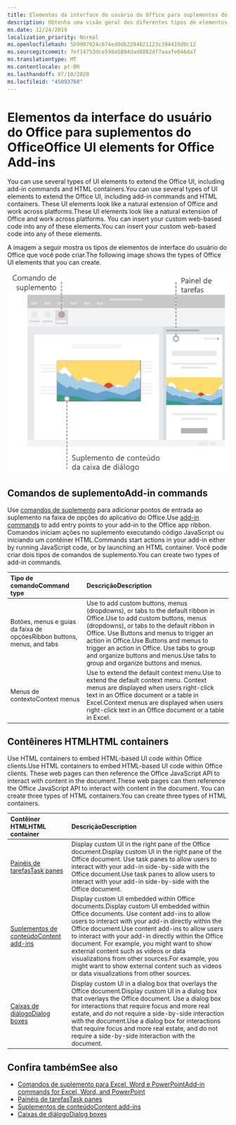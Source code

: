 ```yaml
---
title: Elementos da interface do usuário do Office para suplementos do Office
description: Obtenha uma visão geral dos diferentes tipos de elementos de interface do usuário em um suplemento do Office.
ms.date: 12/24/2019
localization_priority: Normal
ms.openlocfilehash: 5b9907924c674ed9db2294621123c394419d0c12
ms.sourcegitcommit: 7ef14753dce598a5804dad8802df7aaafe046da7
ms.translationtype: MT
ms.contentlocale: pt-BR
ms.lasthandoff: 07/10/2020
ms.locfileid: "45093760"
---
```

# <a name="office-ui-elements-for-office-add-ins"></a><span data-ttu-id="35690-103">Elementos da interface do usuário do Office para suplementos do Office</span><span class="sxs-lookup"><span data-stu-id="35690-103">Office UI elements for Office Add-ins</span></span>

<span data-ttu-id="35690-104">You can use several types of UI elements to extend the Office UI, including add-in commands and HTML containers.</span><span class="sxs-lookup"><span data-stu-id="35690-104">You can use several types of UI elements to extend the Office UI, including add-in commands and HTML containers.</span></span> <span data-ttu-id="35690-105">These UI elements look like a natural extension of Office and work across platforms.</span><span class="sxs-lookup"><span data-stu-id="35690-105">These UI elements look like a natural extension of Office and work across platforms.</span></span> <span data-ttu-id="35690-106">You can insert your custom web-based code into any of these elements.</span><span class="sxs-lookup"><span data-stu-id="35690-106">You can insert your custom web-based code into any of these elements.</span></span>

<span data-ttu-id="35690-107">A imagem a seguir mostra os tipos de elementos de interface do usuário do Office que você pode criar.</span><span class="sxs-lookup"><span data-stu-id="35690-107">The following image shows the types of Office UI elements that you can create.</span></span>

![Uma imagem que mostra comandos de suplemento na faixa de opções, um painel de tarefas e uma caixa de diálogo em um documento do Office](../images/add-in-ui-elements.png)

## <a name="add-in-commands"></a><span data-ttu-id="35690-109">Comandos de suplemento</span><span class="sxs-lookup"><span data-stu-id="35690-109">Add-in commands</span></span>

<span data-ttu-id="35690-110">Use [comandos de suplemento](add-in-commands.md) para adicionar pontos de entrada ao suplemento na faixa de opções do aplicativo do Office.</span><span class="sxs-lookup"><span data-stu-id="35690-110">Use [add-in commands](add-in-commands.md) to add entry points to your add-in to the Office app ribbon.</span></span> <span data-ttu-id="35690-111">Comandos iniciam ações no suplemento executando código JavaScript ou iniciando um contêiner HTML.</span><span class="sxs-lookup"><span data-stu-id="35690-111">Commands start actions in your add-in either by running JavaScript code, or by launching an HTML container.</span></span> <span data-ttu-id="35690-112">Você pode criar dois tipos de comandos de suplemento.</span><span class="sxs-lookup"><span data-stu-id="35690-112">You can create two types of add-in commands.</span></span>

|<span data-ttu-id="35690-113">**Tipo de comando**</span><span class="sxs-lookup"><span data-stu-id="35690-113">**Command type**</span></span>|<span data-ttu-id="35690-114">**Descrição**</span><span class="sxs-lookup"><span data-stu-id="35690-114">**Description**</span></span>|
|:---------------|:--------------|
|<span data-ttu-id="35690-115">Botões, menus e guias da faixa de opções</span><span class="sxs-lookup"><span data-stu-id="35690-115">Ribbon buttons, menus, and tabs</span></span>|<span data-ttu-id="35690-116">Use to add custom buttons, menus (dropdowns), or tabs to the default ribbon in Office.</span><span class="sxs-lookup"><span data-stu-id="35690-116">Use to add custom buttons, menus (dropdowns), or tabs to the default ribbon in Office.</span></span> <span data-ttu-id="35690-117">Use Buttons and menus to trigger an action in Office.</span><span class="sxs-lookup"><span data-stu-id="35690-117">Use Buttons and menus to trigger an action in Office.</span></span> <span data-ttu-id="35690-118">Use tabs to group and organize buttons and menus.</span><span class="sxs-lookup"><span data-stu-id="35690-118">Use tabs to group and organize buttons and menus.</span></span>|
|<span data-ttu-id="35690-119">Menus de contexto</span><span class="sxs-lookup"><span data-stu-id="35690-119">Context menus</span></span>| <span data-ttu-id="35690-120">Use to extend the default context menu.</span><span class="sxs-lookup"><span data-stu-id="35690-120">Use to extend the default context menu.</span></span> <span data-ttu-id="35690-121">Context menus are displayed when users right-click text in an Office document or a table in Excel.</span><span class="sxs-lookup"><span data-stu-id="35690-121">Context menus are displayed when users right-click text in an Office document or a table in Excel.</span></span>| 

## <a name="html-containers"></a><span data-ttu-id="35690-122">Contêineres HTML</span><span class="sxs-lookup"><span data-stu-id="35690-122">HTML containers</span></span>

<span data-ttu-id="35690-123">Use HTML containers to embed HTML-based UI code within Office clients.</span><span class="sxs-lookup"><span data-stu-id="35690-123">Use HTML containers to embed HTML-based UI code within Office clients.</span></span> <span data-ttu-id="35690-124">These web pages can then reference the Office JavaScript API to interact with content in the document.</span><span class="sxs-lookup"><span data-stu-id="35690-124">These web pages can then reference the Office JavaScript API to interact with content in the document.</span></span> <span data-ttu-id="35690-125">You can create three types of HTML containers.</span><span class="sxs-lookup"><span data-stu-id="35690-125">You can create three types of HTML containers.</span></span>

|<span data-ttu-id="35690-126">**Contêiner HTML**</span><span class="sxs-lookup"><span data-stu-id="35690-126">**HTML container**</span></span>|<span data-ttu-id="35690-127">**Descrição**</span><span class="sxs-lookup"><span data-stu-id="35690-127">**Description**</span></span>|
|:-----------------|:--------------|
|[<span data-ttu-id="35690-128">Painéis de tarefas</span><span class="sxs-lookup"><span data-stu-id="35690-128">Task panes</span></span>](task-pane-add-ins.md)|<span data-ttu-id="35690-129">Display custom UI in the right pane of the Office document.</span><span class="sxs-lookup"><span data-stu-id="35690-129">Display custom UI in the right pane of the Office document.</span></span> <span data-ttu-id="35690-130">Use task panes to allow users to interact with your add-in side-by-side with the Office document.</span><span class="sxs-lookup"><span data-stu-id="35690-130">Use task panes to allow users to interact with your add-in side-by-side with the Office document.</span></span>|
|[<span data-ttu-id="35690-131">Suplementos de conteúdo</span><span class="sxs-lookup"><span data-stu-id="35690-131">Content add-ins</span></span>](content-add-ins.md)|<span data-ttu-id="35690-132">Display custom UI embedded within Office documents.</span><span class="sxs-lookup"><span data-stu-id="35690-132">Display custom UI embedded within Office documents.</span></span> <span data-ttu-id="35690-133">Use content add-ins to allow users to interact with your add-in directly within the Office document.</span><span class="sxs-lookup"><span data-stu-id="35690-133">Use content add-ins to allow users to interact with your add-in directly within the Office document.</span></span> <span data-ttu-id="35690-134">For example, you might want to show external content such as videos or data visualizations from other sources.</span><span class="sxs-lookup"><span data-stu-id="35690-134">For example, you might want to show external content such as videos or data visualizations from other sources.</span></span> |
|[<span data-ttu-id="35690-135">Caixas de diálogo</span><span class="sxs-lookup"><span data-stu-id="35690-135">Dialog boxes</span></span>](dialog-boxes.md)|<span data-ttu-id="35690-136">Display custom UI in a dialog box that overlays the Office document.</span><span class="sxs-lookup"><span data-stu-id="35690-136">Display custom UI in a dialog box that overlays the Office document.</span></span> <span data-ttu-id="35690-137">Use a dialog box for interactions that require focus and more real estate, and do not require a side-by-side interaction with the document.</span><span class="sxs-lookup"><span data-stu-id="35690-137">Use a dialog box for interactions that require focus and more real estate, and do not require a side-by-side interaction with the document.</span></span>|

## <a name="see-also"></a><span data-ttu-id="35690-138">Confira também</span><span class="sxs-lookup"><span data-stu-id="35690-138">See also</span></span>

- [<span data-ttu-id="35690-139">Comandos de suplemento para Excel, Word e PowerPoint</span><span class="sxs-lookup"><span data-stu-id="35690-139">Add-in commands for Excel, Word, and PowerPoint</span></span>](add-in-commands.md)
- [<span data-ttu-id="35690-140">Painéis de tarefas</span><span class="sxs-lookup"><span data-stu-id="35690-140">Task panes</span></span>](task-pane-add-ins.md)
- [<span data-ttu-id="35690-141">Suplementos de conteúdo</span><span class="sxs-lookup"><span data-stu-id="35690-141">Content add-ins</span></span>](content-add-ins.md)
- [<span data-ttu-id="35690-142">Caixas de diálogo</span><span class="sxs-lookup"><span data-stu-id="35690-142">Dialog boxes</span></span>](dialog-boxes.md)
